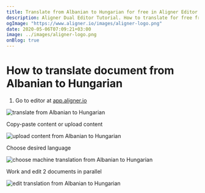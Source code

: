 ```yaml
---
title: Translate from Albanian to Hungarian for free in Aligner Editor
description: Aligner Dual Editor Tutorial. How to translate for free from Albanian to Hungarian. Aligner is multilingual document management platform. 
ogImage: "https://www.aligner.io/images/aligner-logo.png"
date: 2020-05-06T07:09:21+03:00
image: ../images/aligner-logo.png
onBlog: true
---
```


# How to translate document from Albanian to Hungarian

1. Go to editor at [app.aligner.io](https://app.aligner.io "Aligner App web page")

![translate from Albanian to Hungarian](../aligner-blank-editor.png "translate from Albanian to Hungarian")

Copy-paste content or upload content

![upload content from Albanian to Hungarian](../aligner-uploaded-document.png "upload content from Albanian to Hungarian")

Choose desired language

![choose machine translation from Albanian to Hungarian](../aligner-language-dropdown.png "choose machine translation from Albanian to Hungarian")

Work and edit 2 documents in parallel

![edit translation from Albanian to Hungarian](../aligner-double-sitded-editor.png "edit translation from Albanian to Hungarian")

